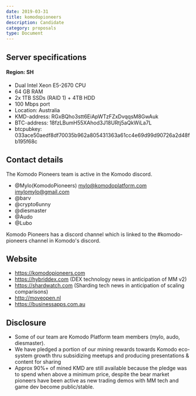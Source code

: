 ```yaml
---
date: 2019-03-31
title: komodopioneers
description: Candidate
category: proposals
type: Document
---
```

## Server specifications

#### Region: SH
- Dual Intel Xeon E5-2670 CPU 
- 64 GB RAM
- 2x 1TB SSDs (RAID 1) + 4TB HDD
- 100 Mbps port
- Location: Australia
- KMD-address: RGxBQho3stt6EiApWTzFZxDvqqsM8GwAuk
- BTC-address: 18fzLBumH55XAhod3J18URtj5aQkWiLa7L
- btcpubkey: 033ace50aedf8df70035b962a805431363a61cc4e69d99d90726a2d48fb195f68c

## Contact details
The Komodo Pioneers team is active in the Komodo discord.
- @Mylo(KomodoPioneers) mylo@komodoplatform.com imylomylo@gmail.com
- @barv
- @crypto6unny
- @diesmaster
- @Audo
- @Lubo

Komodo Pioneers has a discord channel which is linked to the #komodo-pioneers channel in Komodo's discord.

## Website
- https://komodopioneers.com
- https://hybriddex.com (DEX technology news in anticipation of MM v2)
- https://shardwatch.com (Sharding tech news in anticipation of scaling comparisons)
- http://moveopen.nl
- https://businessapps.com.au

## Disclosure

- Some of our team are Komodo Platform team members (mylo, audo, diesmaster).
- We have pledged a portion of our mining rewards towards Komodo eco-system growth thru subsidizing meetups and producing presentations & content for sharing
- Approx 90%+ of mined KMD are still available because the pledge was to spend when above a minimum price, despite the bear market pioneers have been active as new trading demos with MM tech and game dev become public/stable.

